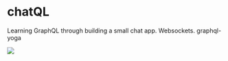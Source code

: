 # chatQL
Learning GraphQL through building a small chat app. Websockets. graphql-yoga


![](https://github.com/Q118/chatQL/blob/main/screenshot.png)